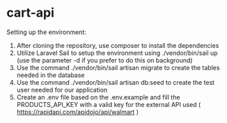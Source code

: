 # cart-api

Setting up the environment:

1) After cloning the repository, use composer to install the dependencies
2) Utilize Laravel Sail to setup the environment using ./vendor/bin/sail up (use the parameter -d if you prefer to do this on background)
3) Use the command ./vendor/bin/sail artisan migrate to create the tables needed in the database
4) Use the command ./vendor/bin/sail artisan db:seed to create the test user needed for our application
5) Create an .env file based on the .env.example and fill the PRODUCTS_API_KEY with a valid key for the external API used ( https://rapidapi.com/apidojo/api/walmart )

